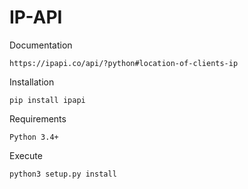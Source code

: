 # IP-API

Documentation
```
https://ipapi.co/api/?python#location-of-clients-ip
```

Installation
```
pip install ipapi
```

Requirements
```
Python 3.4+
```

Execute
```
python3 setup.py install

